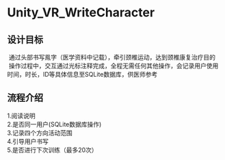 # Unity_VR_WriteCharacter
##  设计目标
&nbsp;通过头部书写鳯字（医学资料中记载），牵引颈椎运动，达到颈椎康复治疗目的</br>
&nbsp;操作过程中，交互通过光标注释完成，全程无需任何其他操作，会记录用户使用时间，时长，ID等具体信息至SQLite数据库，供医师参考
##  流程介绍
  1.阅读说明</br>
  2.是否同一用户(SQLite数据库操作)</br>
  3.记录四个方向活动范围</br>
  4.引导用户书写</br>
  5.是否进行下次训练（最多20次）
